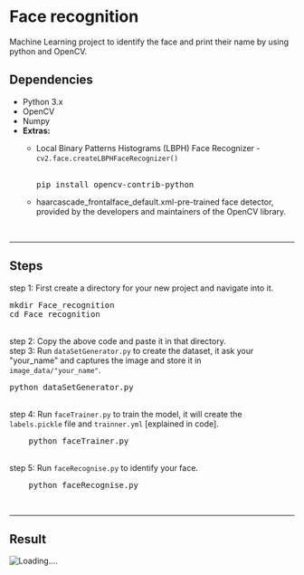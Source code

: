 # Face recognition
Machine Learning project to identify the face and print their name by using python and OpenCV.

<h2>Dependencies</h2>
<ul>
    <li>Python 3.x</li>
    <li>OpenCV</li>
    <li>Numpy</li>
    <li><b>Extras:</b></li>
    <ul type="circle">
        <li>Local Binary Patterns Histograms (LBPH) Face Recognizer - <code>cv2.face.createLBPHFaceRecognizer()</code></li><br>
        <pre>pip install opencv-contrib-python</pre>
        <li>haarcascade_frontalface_default.xml-pre-trained face detector, provided by the developers and maintainers of the OpenCV library.</li>
    </ul>
</ul>
<br>
<hr>

<h2>Steps</h2>

step 1: First create a directory for your new project and navigate into it.

<pre>
mkdir Face_recognition
cd Face_recognition
</pre>

<br>
step 2: Copy the above code and paste it in that directory.

<br>
step 3: Run <code>dataSetGenerator.py</code> to create the dataset, it ask your "your_name" and captures the image and store it in <code>image_data/"your_name"</code>.

<pre>
python dataSetGenerator.py
</pre>

<br>
step 4: Run <code>faceTrainer.py</code> to train the model, it will create the <code>labels.pickle</code> file and <code>trainner.yml</code> [explained in code].

<pre>
    python faceTrainer.py
</pre>

<br>
step 5: Run <code>faceRecognise.py</code> to identify your face.

<pre>
    python faceRecognise.py
</pre>

<br>
<hr>

<h2>Result</h2>

<img src="" alt="Loading....">
